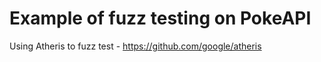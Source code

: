 # Example of fuzz testing on PokeAPI

Using Atheris to fuzz test - https://github.com/google/atheris
